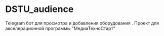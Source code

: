 # DSTU_audience
Telegram бот для просмотра и добавления оборудования . Проект для акселерационной программы "МедиаТехноСтарт"
